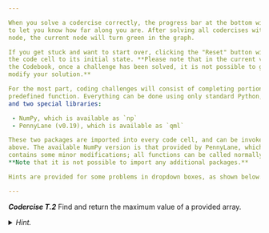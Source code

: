 ```yaml
---

When you solve a codercise correctly, the progress bar at the bottom will update
to let you know how far along you are. After solving all codercises within the
node, the current node will turn green in the graph.

If you get stuck and want to start over, clicking the "Reset" button will reset
the code cell to its initial state. **Please note that in the current version of
the Codebook, once a challenge has been solved, it is not possible to go back and
modify your solution.**

For the most part, coding challenges will consist of completing portions of a
predefined function. Everything can be done using only standard Python,
and two special libraries:

 - NumPy, which is available as `np`
 - PennyLane (v0.19), which is available as `qml`

These two packages are imported into every code cell, and can be invoked as
above. The available NumPy version is that provided by PennyLane, which
contains some minor modifications; all functions can be called normally, though.
**Note that it is not possible to import any additional packages.**

Hints are provided for some problems in dropdown boxes, as shown below.

---
```


***Codercise T.2*** Find and return the maximum value of a provided array.

<details>
  <summary><i>Hint.</i></summary>

Try using the `np.max()` function.

</details>